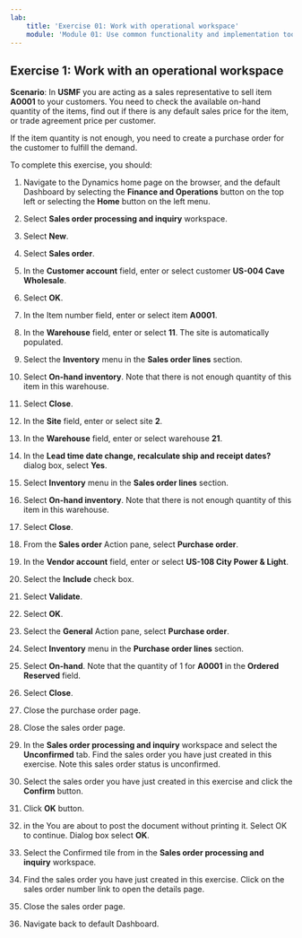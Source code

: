 ```yaml
---
lab:
    title: 'Exercise 01: Work with operational workspace'
    module: 'Module 01: Use common functionality and implementation tools'
---
```

## Exercise 1: Work with an operational workspace

**Scenario**: In **USMF** you are acting as a sales representative to sell item
**A0001** to your customers. You need to check the available on-hand quantity of
the items, find out if there is any default sales price for the item, or trade
agreement price per customer.

If the item quantity is not enough, you need to create a purchase order for the
customer to fulfill the demand.

To complete this exercise, you should:

1.  Navigate to the Dynamics home page on the browser, and the default Dashboard
    by selecting the **Finance and Operations** button on the top left or
    selecting the **Home** button on the left menu.

2. Select **Sales order processing and inquiry** workspace.

3. Select **New**.

4. Select **Sales order**.

5. In the **Customer account** field, enter or select customer **US-004
        Cave Wholesale**.

6. Select **OK**.

7. In the Item number field, enter or select item **A0001**.

8. In the **Warehouse** field, enter or select **11**. The site is
        automatically populated.

9. Select the **Inventory** menu in the **Sales order lines** section.

10. Select **On-hand inventory**. Note that there is not enough quantity of
        this item in this warehouse.

11. Select **Close**.

12. In the **Site** field, enter or select site **2**.

13. In the **Warehouse** field, enter or select warehouse **21**.

14. In the **Lead time date change, recalculate ship and receipt dates?**
        dialog box, select **Yes**.

15. Select **Inventory** menu in the **Sales order lines** section.

16. Select **On-hand inventory**. Note that there is not enough quantity of
        this item in this warehouse.

17. Select **Close**.

18. From the **Sales order** Action pane, select **Purchase order**.

19. In the **Vendor account** field, enter or select **US-108 City Power &
        Light**.

20. Select the **Include** check box.

21. Select **Validate**.

22. Select **OK**.

23. Select the **General** Action pane, select **Purchase order**.

24. Select **Inventory** menu in the **Purchase order lines** section.

25. Select **On-hand**. Note that the quantity of 1 for **A0001** in the
        **Ordered Reserved** field.

26. Select **Close**.

27. Close the purchase order page.

28. Close the sales order page.

29. In the **Sales order processing and inquiry** workspace and select the
        **Unconfirmed** tab. Find the sales order you have just created in this
        exercise. Note this sales order status is unconfirmed.

30. Select the sales order you have just created in this exercise and click
        the **Confirm** button.

31. Click **OK** button.

32. in the You are about to post the document without printing it. Select OK
        to continue. Dialog box select **OK**.

33. Select the Confirmed tile from in the **Sales order processing and
        inquiry** workspace.

34. Find the sales order you have just created in this exercise. Click on
        the sales order number link to open the details page.

35. Close the sales order page.

36. Navigate back to default Dashboard.
